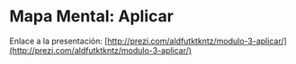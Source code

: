 # Mapa Mental: Aplicar

Enlace a la presentación: [http://prezi.com/aldfutktkntz/modulo-3-aplicar/](http://prezi.com/aldfutktkntz/modulo-3-aplicar/)